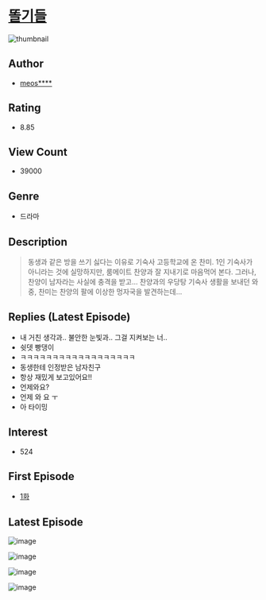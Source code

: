 # [똘기들](https://comic.naver.com/bestChallenge/list?titleId=802355)
![thumbnail](https://image-comic.pstatic.net/user_contents_data/challenge_comic/2022/11/10/354325/thumbnail_202x164d78564ca_8618_4302_81d6_39437d726b6b_00000161.JPEG)

## Author
- [meos****](https://comic.naver.com/artistTitle?id=354325)

## Rating
- 8.85

## View Count
- 39000

## Genre
- 드라마

## Description
> 동생과 같은 방을 쓰기 싫다는 이유로 기숙사 고등학교에 온 찬미. 1인 기숙사가 아니라는 것에 실망하지만, 룸메이트 찬양과 잘 지내기로 마음먹어 본다. 그러나, 찬양이 남자라는 사실에 충격을 받고... 찬양과의 우당탕 기숙사 생활을 보내던 와중, 찬미는 찬양의 팔에 이상한 멍자국을 발견하는데...

## Replies (Latest Episode)
- 내 거친 생각과.. 불안한 눈빛과.. 그걸 지켜보는 너..
- 쉿뎃 빵댕이
- ㅋㅋㅋㅋㅋㅋㅋㅋㅋㅋㅋㅋㅋㅋㅋㅋㅋㅋ
- 동생한테 인정받은 남자친구
- 항상 재밌게 보고있어요!!
- 언제와요?
- 언제 와 요 ㅜ
- 아 타이밍

## Interest
- 524

## First Episode
- [1화](https://comic.naver.com/bestChallenge/detail?titleId=802355&no=1)

## Latest Episode
![image](https://image-comic.pstatic.net/user_contents_data/challenge_comic/2022/12/15/354325/upload_3630522735079536994.jpeg)

![image](https://image-comic.pstatic.net/user_contents_data/challenge_comic/2022/12/15/354325/upload_3905520523150713702.jpeg)

![image](https://image-comic.pstatic.net/user_contents_data/challenge_comic/2022/12/15/354325/upload_7219325604334155577.jpeg)

![image](https://image-comic.pstatic.net/user_contents_data/challenge_comic/2022/12/15/354325/upload_3991985198499783984.jpeg)
